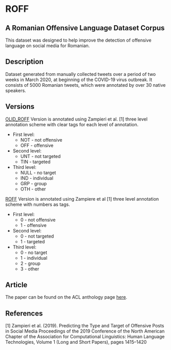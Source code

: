 # ROFF
## A Romanian Offensive Language Dataset Corpus
This dataset was designed to help improve the detection of offensive language on social media for Romanian.

## Description
Dataset generated from manually collected tweets over a period of two weeks in March 2020, at beginning of the COVID-19 virus outbreak.
It consists of 5000 Romanian tweets, which were annotated by over 30 native speakers.

## Versions
[OLID_ROFF](https://github.com/guzimanis/ROFF/blob/master/OLID_ROFF.tsv)
Version is annotated using Zampieri et al. [1] three level annotation scheme with clear tags for each level of annotation.
* First level:
  * NOT - not offensive
  * OFF - offensive
* Second level:
  * UNT - not targeted
  * TIN - targeted
* Third level:
  * NULL - no target
  * IND - individual
  * GRP - group
  * OTH - other


[ROFF](https://github.com/guzimanis/ROFF/blob/master/ROFF.tsv)
Version is annotated using Zampiere et al [1] three level annotation scheme with numbers as tags.
* First level:
  * 0 - not offensive
  * 1 - offensive
* Second level:
  * 0 - not targeted
  * 1 - targeted
* Third level:
  * 0 - no target
  * 1 - individual
  * 2 - group
  * 3 - other


## Article
The paper can be found on the ACL anthology page [here](https://aclanthology.org/2021.ranlp-1.102/).

## References
<a id="1">[1]</a> 
Zampieri et al. (2019). 
Predicting the Type and Target of Offensive Posts in Social Media 
Proceedings of the 2019 Conference of the North American Chapter of the Association for Computational Linguistics: Human Language Technologies, Volume 1 (Long and Short Papers), pages 1415–1420
